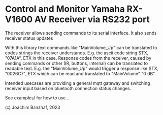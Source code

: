 # Control and Monitor Yamaha RX-V1600 AV Receiver via RS232 port

The receiver allows sending commands to its serial interface.
It also sends receiver status updates

With this library text commands like "MainVolume\_Up" can be translated to codes strings the receiver understands. 
E.g. the ascii code string STX, "07A1A", ETX in this case. 
Response codes from the receiver, caused by sending commands or other (IR, buttons, internal) can be translated to readable text.
E.g. the "MainVolume\_Up" would trigger a response like STX, "0026C7", ETX which can be read and translated to "MainVolume" "0 dB" 

Intended usecases are providing a general mqtt gateway and switching receiver input based on bluetooth connection status changes.

See examples/ for how to use...

(c) Joachim Banzhaf, 2023
